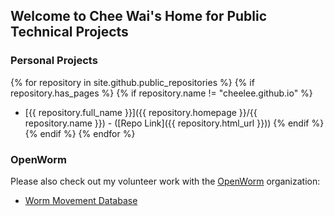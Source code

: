 ## Welcome to Chee Wai's Home for Public Technical Projects

### Personal Projects

{% for repository in site.github.public_repositories %}
   {% if repository.has_pages %}
      {% if repository.name != "cheelee.github.io" %}
  * [{{ repository.full_name }}]({{ repository.homepage }}/{{ repository.name }}) - ([Repo Link]({{ repository.html_url }}))
      {% endif %}
   {% endif %}
{% endfor %}

### OpenWorm

Please also check out my volunteer work with the
[OpenWorm](https://github.com/openworm) organization:

- [Worm Movement Database](https://github.com/openworm/movement_cloud) 


